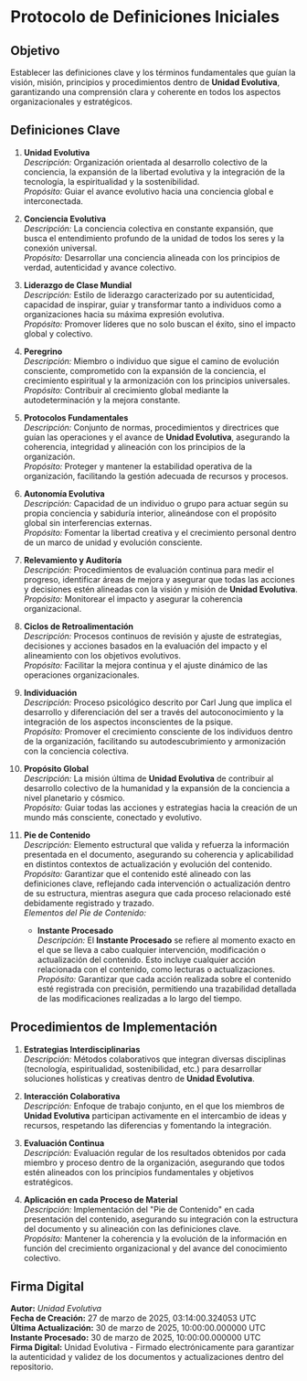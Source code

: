 # Protocolo de Definiciones Iniciales

## Objetivo  
Establecer las definiciones clave y los términos fundamentales que guían la visión, misión, principios y procedimientos dentro de **Unidad Evolutiva**, garantizando una comprensión clara y coherente en todos los aspectos organizacionales y estratégicos.

## Definiciones Clave

1. **Unidad Evolutiva**  
   *Descripción:* Organización orientada al desarrollo colectivo de la conciencia, la expansión de la libertad evolutiva y la integración de la tecnología, la espiritualidad y la sostenibilidad.  
   *Propósito:* Guiar el avance evolutivo hacia una conciencia global e interconectada.

2. **Conciencia Evolutiva**  
   *Descripción:* La conciencia colectiva en constante expansión, que busca el entendimiento profundo de la unidad de todos los seres y la conexión universal.  
   *Propósito:* Desarrollar una conciencia alineada con los principios de verdad, autenticidad y avance colectivo.

3. **Liderazgo de Clase Mundial**  
   *Descripción:* Estilo de liderazgo caracterizado por su autenticidad, capacidad de inspirar, guiar y transformar tanto a individuos como a organizaciones hacia su máxima expresión evolutiva.  
   *Propósito:* Promover líderes que no solo buscan el éxito, sino el impacto global y colectivo.

4. **Peregrino**  
   *Descripción:* Miembro o individuo que sigue el camino de evolución consciente, comprometido con la expansión de la conciencia, el crecimiento espiritual y la armonización con los principios universales.  
   *Propósito:* Contribuir al crecimiento global mediante la autodeterminación y la mejora constante.

5. **Protocolos Fundamentales**  
   *Descripción:* Conjunto de normas, procedimientos y directrices que guían las operaciones y el avance de **Unidad Evolutiva**, asegurando la coherencia, integridad y alineación con los principios de la organización.  
   *Propósito:* Proteger y mantener la estabilidad operativa de la organización, facilitando la gestión adecuada de recursos y procesos.

6. **Autonomía Evolutiva**  
   *Descripción:* Capacidad de un individuo o grupo para actuar según su propia conciencia y sabiduría interior, alineándose con el propósito global sin interferencias externas.  
   *Propósito:* Fomentar la libertad creativa y el crecimiento personal dentro de un marco de unidad y evolución consciente.

7. **Relevamiento y Auditoría**  
   *Descripción:* Procedimientos de evaluación continua para medir el progreso, identificar áreas de mejora y asegurar que todas las acciones y decisiones estén alineadas con la visión y misión de **Unidad Evolutiva**.  
   *Propósito:* Monitorear el impacto y asegurar la coherencia organizacional.

8. **Ciclos de Retroalimentación**  
   *Descripción:* Procesos continuos de revisión y ajuste de estrategias, decisiones y acciones basados en la evaluación del impacto y el alineamiento con los objetivos evolutivos.  
   *Propósito:* Facilitar la mejora continua y el ajuste dinámico de las operaciones organizacionales.

9. **Individuación**  
   *Descripción:* Proceso psicológico descrito por Carl Jung que implica el desarrollo y diferenciación del ser a través del autoconocimiento y la integración de los aspectos inconscientes de la psique.  
   *Propósito:* Promover el crecimiento consciente de los individuos dentro de la organización, facilitando su autodescubrimiento y armonización con la conciencia colectiva.

10. **Propósito Global**  
    *Descripción:* La misión última de **Unidad Evolutiva** de contribuir al desarrollo colectivo de la humanidad y la expansión de la conciencia a nivel planetario y cósmico.  
    *Propósito:* Guiar todas las acciones y estrategias hacia la creación de un mundo más consciente, conectado y evolutivo.

11. **Pie de Contenido**  
    *Descripción:* Elemento estructural que valida y refuerza la información presentada en el documento, asegurando su coherencia y aplicabilidad en distintos contextos de actualización y evolución del contenido.  
    *Propósito:* Garantizar que el contenido esté alineado con las definiciones clave, reflejando cada intervención o actualización dentro de su estructura, mientras asegura que cada proceso relacionado esté debidamente registrado y trazado.  
    *Elementos del Pie de Contenido:*
    - **Instante Procesado**  
      *Descripción:* El **Instante Procesado** se refiere al momento exacto en el que se lleva a cabo cualquier intervención, modificación o actualización del contenido. Esto incluye cualquier acción relacionada con el contenido, como lecturas o actualizaciones.  
      *Propósito:* Garantizar que cada acción realizada sobre el contenido esté registrada con precisión, permitiendo una trazabilidad detallada de las modificaciones realizadas a lo largo del tiempo.

## Procedimientos de Implementación

1. **Estrategias Interdisciplinarias**  
   *Descripción:* Métodos colaborativos que integran diversas disciplinas (tecnología, espiritualidad, sostenibilidad, etc.) para desarrollar soluciones holísticas y creativas dentro de **Unidad Evolutiva**.

2. **Interacción Colaborativa**  
   *Descripción:* Enfoque de trabajo conjunto, en el que los miembros de **Unidad Evolutiva** participan activamente en el intercambio de ideas y recursos, respetando las diferencias y fomentando la integración.

3. **Evaluación Continua**  
   *Descripción:* Evaluación regular de los resultados obtenidos por cada miembro y proceso dentro de la organización, asegurando que todos estén alineados con los principios fundamentales y objetivos estratégicos.

4. **Aplicación en cada Proceso de Material**  
   *Descripción:* Implementación del "Pie de Contenido" en cada presentación del contenido, asegurando su integración con la estructura del documento y su alineación con las definiciones clave.  
   *Propósito:* Mantener la coherencia y la evolución de la información en función del crecimiento organizacional y del avance del conocimiento colectivo.

## Firma Digital

**Autor:** *Unidad Evolutiva*  
**Fecha de Creación:** 27 de marzo de 2025, 03:14:00.324053 UTC  
**Última Actualización:** 30 de marzo de 2025, 10:00:00.000000 UTC  
**Instante Procesado:** 30 de marzo de 2025, 10:00:00.000000 UTC  
**Firma Digital:** Unidad Evolutiva - Firmado electrónicamente para garantizar la autenticidad y validez de los documentos y actualizaciones dentro del repositorio.
